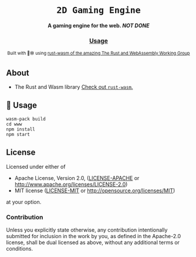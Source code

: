 <div align="center">

  <h1><code>2D Gaming Engine</code></h1>

<strong>A gaming engine for the web. _NOT DONE_</strong>

  <h3>
    <a href="#-usage">Usage</a>
  </h3>

<sub>Built with 🦀🕸 using <a href="https://rustwasm.github.io/">rust-wasm of the amazing The Rust and WebAssembly Working Group</a></sub>

</div>

## About

- The Rust and Wasm library [Check out
  `rust-wasm`.](https://rustwasm.github.io/docs.html)

## 🚴 Usage

```
wasm-pack build
cd www
npm install
npm start
```

## License

Licensed under either of

- Apache License, Version 2.0, ([LICENSE-APACHE](LICENSE-APACHE) or http://www.apache.org/licenses/LICENSE-2.0)
- MIT license ([LICENSE-MIT](LICENSE-MIT) or http://opensource.org/licenses/MIT)

at your option.

### Contribution

Unless you explicitly state otherwise, any contribution intentionally
submitted for inclusion in the work by you, as defined in the Apache-2.0
license, shall be dual licensed as above, without any additional terms or
conditions.
